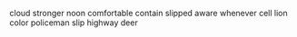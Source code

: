 cloud stronger noon comfortable contain slipped aware whenever cell lion color policeman slip highway deer